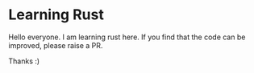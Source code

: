 # Learning Rust

Hello everyone. I am learning rust here.
If you find that the code can be improved, please raise a PR.

Thanks :)